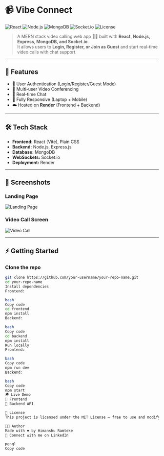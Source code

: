 # 📹 Vibe Connect

![React](https://img.shields.io/badge/Frontend-React-blue)
![Node.js](https://img.shields.io/badge/Backend-Node.js-green)
![MongoDB](https://img.shields.io/badge/Database-MongoDB-brightgreen)
![Socket.io](https://img.shields.io/badge/WebSocket-Socket.io-black)
![License](https://img.shields.io/badge/License-MIT-yellow)

> A MERN stack video calling web app 🎥✨ built with **React, Node.js, Express, MongoDB, and Socket.io**.  
> It allows users to **Login, Register, or Join as Guest** and start real-time video calls with chat support.  

---

## 🚀 Features
- 🔐 User Authentication (Login/Register/Guest Mode)
- 🎥 Multi-user Video Conferencing
- 💬 Real-time Chat
- 📱 Fully Responsive (Laptop + Mobile)
- ☁️ Hosted on **Render** (Frontend + Backend)

---

## 🛠️ Tech Stack
- **Frontend:** React (Vite), Plain CSS
- **Backend:** Node.js, Express.js
- **Database:** MongoDB
- **WebSockets:** Socket.io
- **Deployment:** Render

---

## 📸 Screenshots

### Landing Page  
![Landing Page](public/background.png)

### Video Call Screen  
![Video Call](public/mobile.png)

---

## ⚡ Getting Started

### Clone the repo
```bash
git clone https://github.com/your-username/your-repo-name.git
cd your-repo-name
Install dependencies
Frontend:

bash
Copy code
cd frontend
npm install
Backend:

bash
Copy code
cd backend
npm install
Run locally
Frontend:

bash
Copy code
npm run dev
Backend:

bash
Copy code
npm start
🌍 Live Demo
🔗 Frontend
🔗 Backend API

📜 License
This project is licensed under the MIT License – free to use and modify.

👨‍💻 Author
Made with ❤️ by Himanshu Ramteke
📩 Connect with me on LinkedIn

pgsql
Copy code
